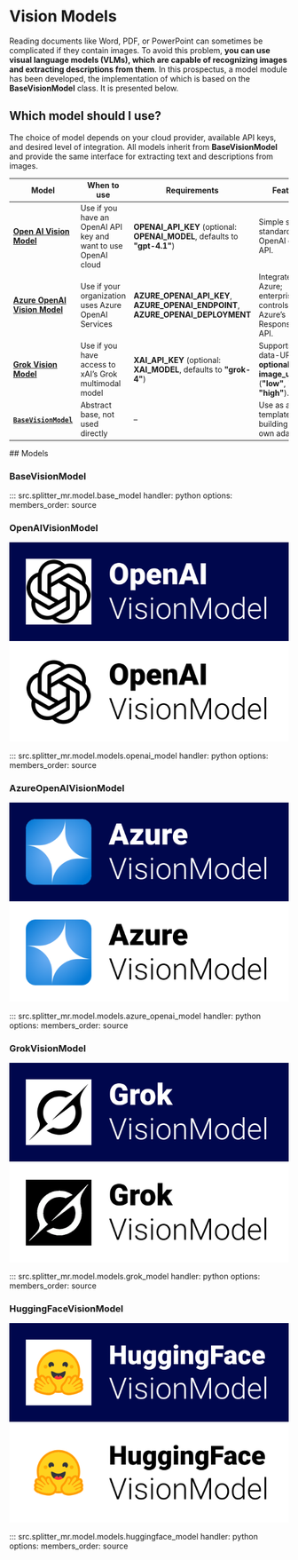 # Vision Models

Reading documents like Word, PDF, or PowerPoint can sometimes be complicated if they contain images. To avoid this problem, **you can use visual language models (VLMs), which are capable of recognizing images and extracting descriptions from them**. In this prospectus, a model module has been developed, the implementation of which is based on the **BaseVisionModel** class. It is presented below.

## Which model should I use?

The choice of model depends on your cloud provider, available API keys, and desired level of integration.
All models inherit from **BaseVisionModel** and provide the same interface for extracting text and descriptions from images.

| Model                    | When to use                                                      | Requirements                                                                 | Features                                                                                 |
| ------------------------ | ---------------------------------------------------------------- | ---------------------------------------------------------------------------- | ---------------------------------------------------------------------------------------- |
| [**Open AI Vision Model**](#openaivisionmodel)      | Use if you have an OpenAI API key and want to use OpenAI cloud   | **OPENAI_API_KEY**  (optional: **OPENAI_MODEL**, defaults to **"gpt-4.1"**)           | Simple setup; standard OpenAI chat API.                                                  |
| [**Azure OpenAI Vision Model**](#azureopenaivisionmodel) | Use if your organization uses Azure OpenAI Services              | **AZURE_OPENAI_API_KEY**, **AZURE_OPENAI_ENDPOINT**, **AZURE_OPENAI_DEPLOYMENT**   | Integrates with Azure; enterprise controls; uses Azure’s Responses/Chat API.             |
| [**Grok Vision Model**](#grokvisionmodel)        | Use if you have access to xAI’s Grok multimodal model            | **XAI_API_KEY** (optional: **XAI_MODEL**, defaults to **"grok-4"**)                | Supports image data-URIs; **optional** **image_url.detail** (**"low"**, **"auto"**, **"high"**). |
| [**`BaseVisionModel`**](#basemodel)              | Abstract base, not used directly                                 | –                                                                            | Use as a template for building your own adapters.                                        |

## Models

### BaseVisionModel

::: src.splitter_mr.model.base_model
    handler: python
    options:
      members_order: source

### OpenAIVisionModel

![OpenAIVisionModel logo](../assets/openai_vision_model_button.svg#gh-light-mode-only)
![OpenAIVisionModel logo](../assets/openai_vision_model_button_white.svg#gh-dark-mode-only)

::: src.splitter_mr.model.models.openai_model
    handler: python
    options:
      members_order: source

### AzureOpenAIVisionModel

![OpenAIVisionModel logo](../assets/azure_openai_vision_model_button.svg#gh-light-mode-only)
![OpenAIVisionModel logo](../assets/azure_openai_vision_model_button_white.svg#gh-dark-mode-only)

::: src.splitter_mr.model.models.azure_openai_model
    handler: python
    options:
      members_order: source

### GrokVisionModel

![GrokVisionModel logo](../assets/grok_vision_model_button.svg#gh-light-mode-only)
![GrokVisionModel logo](../assets/grok_vision_model_button_white.svg#gh-dark-mode-only)

::: src.splitter_mr.model.models.grok_model
    handler: python
    options:
      members_order: source

### HuggingFaceVisionModel

![HuggingFaceVisionModel logo](../assets/huggingface_vision_model_button.svg#gh-light-mode-only)
![HuggingFaceVisionModel logo](../assets/huggingface_vision_model_button_white.svg#gh-dark-mode-only)

::: src.splitter_mr.model.models.huggingface_model
    handler: python
    options:
      members_order: source